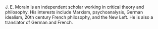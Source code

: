 J. E. Morain is an independent scholar working in critical theory and philosophy. His interests include Marxism, psychoanalysis, German idealism, 20th century French philosophy, and the New Left. He is also a translator of German and French.